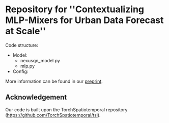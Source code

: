 # Repository for ''Contextualizing MLP-Mixers for Urban Data Forecast at Scale''  

Code structure:  
- Model:
  - nexusqn_model.py
  - mlp.py
- Config:

More information can be found in our [preprint](https://doi.org/10.48550/arXiv.2307.01482).

## Acknowledgement
Our code is built upon the TorchSpatiotemporal repository (https://github.com/TorchSpatiotemporal/tsl).
